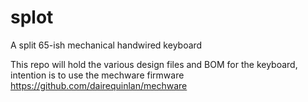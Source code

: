 # splot
A split 65-ish mechanical handwired keyboard

This repo will hold the various design files and BOM for the keyboard, intention is to use the mechware firmware https://github.com/dairequinlan/mechware
